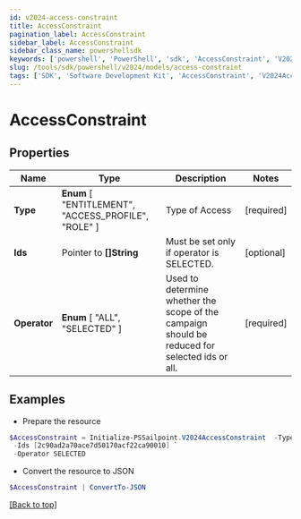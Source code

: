 ```yaml
---
id: v2024-access-constraint
title: AccessConstraint
pagination_label: AccessConstraint
sidebar_label: AccessConstraint
sidebar_class_name: powershellsdk
keywords: ['powershell', 'PowerShell', 'sdk', 'AccessConstraint', 'V2024AccessConstraint'] 
slug: /tools/sdk/powershell/v2024/models/access-constraint
tags: ['SDK', 'Software Development Kit', 'AccessConstraint', 'V2024AccessConstraint']
---
```



# AccessConstraint

## Properties

Name | Type | Description | Notes
------------ | ------------- | ------------- | -------------
**Type** |   **Enum** [  "ENTITLEMENT",    "ACCESS_PROFILE",    "ROLE" ] | Type of Access | [required]
**Ids** |  Pointer to **[]String** | Must be set only if operator is SELECTED. | [optional] 
**Operator** |   **Enum** [  "ALL",    "SELECTED" ] | Used to determine whether the scope of the campaign should be reduced for selected ids or all. | [required]

## Examples

- Prepare the resource
```powershell
$AccessConstraint = Initialize-PSSailpoint.V2024AccessConstraint  -Type ENTITLEMENT `
 -Ids [2c90ad2a70ace7d50170acf22ca90010] `
 -Operator SELECTED
```

- Convert the resource to JSON
```powershell
$AccessConstraint | ConvertTo-JSON
```


[[Back to top]](#) 

